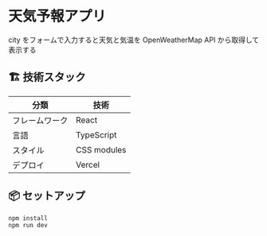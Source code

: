 # 天気予報アプリ

city をフォームで入力すると天気と気温を OpenWeatherMap API から取得して表示する

## 🏗 技術スタック

| 分類           | 技術        |
| -------------- | ----------- |
| フレームワーク | React       |
| 言語           | TypeScript  |
| スタイル       | CSS modules |
| デプロイ       | Vercel      |

## 📦 セットアップ

```
npm install
npm run dev
```
